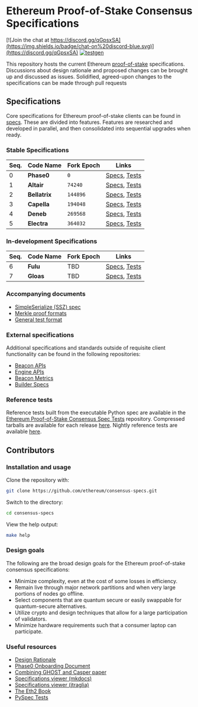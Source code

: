 # Ethereum Proof-of-Stake Consensus Specifications

[![Join the chat at https://discord.gg/qGpsxSA](https://img.shields.io/badge/chat-on%20discord-blue.svg)](https://discord.gg/qGpsxSA)
[![testgen](https://github.com/ethereum/consensus-specs/actions/workflows/generate_vectors.yml/badge.svg?branch=dev&event=schedule)](https://github.com/ethereum/consensus-specs/actions/workflows/generate_vectors.yml)

This repository hosts the current Ethereum
[proof-of-stake](https://ethereum.org/en/developers/docs/consensus-mechanisms/pos/)
specifications. Discussions about design rationale and proposed changes can be
brought up and discussed as issues. Solidified, agreed-upon changes to the
specifications can be made through pull requests

## Specifications

Core specifications for Ethereum proof-of-stake clients can be found in
[specs](specs). These are divided into features. Features are researched and
developed in parallel, and then consolidated into sequential upgrades when
ready.

### Stable Specifications

| Seq. | Code Name     | Fork Epoch | Links                                                                        |
| ---- | ------------- | ---------- | ---------------------------------------------------------------------------- |
| 0    | **Phase0**    | `0`        | [Specs](specs/phase0), [Tests](tests/core/pyspec/eth2spec/test/phase0)       |
| 1    | **Altair**    | `74240`    | [Specs](specs/altair), [Tests](tests/core/pyspec/eth2spec/test/altair)       |
| 2    | **Bellatrix** | `144896`   | [Specs](specs/bellatrix), [Tests](tests/core/pyspec/eth2spec/test/bellatrix) |
| 3    | **Capella**   | `194048`   | [Specs](specs/capella), [Tests](tests/core/pyspec/eth2spec/test/capella)     |
| 4    | **Deneb**     | `269568`   | [Specs](specs/deneb), [Tests](tests/core/pyspec/eth2spec/test/deneb)         |
| 5    | **Electra**   | `364032`   | [Specs](specs/electra), [Tests](tests/core/pyspec/eth2spec/test/electra)     |

### In-development Specifications

| Seq. | Code Name | Fork Epoch | Links                                                                |
| ---- | --------- | ---------- | -------------------------------------------------------------------- |
| 6    | **Fulu**  | TBD        | [Specs](specs/fulu), [Tests](tests/core/pyspec/eth2spec/test/fulu)   |
| 7    | **Gloas** | TBD        | [Specs](specs/gloas), [Tests](tests/core/pyspec/eth2spec/test/gloas) |

### Accompanying documents

- [SimpleSerialize (SSZ) spec](ssz/simple-serialize.md)
- [Merkle proof formats](ssz/merkle-proofs.md)
- [General test format](tests/formats/README.md)

### External specifications

Additional specifications and standards outside of requisite client
functionality can be found in the following repositories:

- [Beacon APIs](https://github.com/ethereum/beacon-apis)
- [Engine APIs](https://github.com/ethereum/execution-apis/tree/main/src/engine)
- [Beacon Metrics](https://github.com/ethereum/beacon-metrics)
- [Builder Specs](https://github.com/ethereum/builder-specs)

### Reference tests

Reference tests built from the executable Python spec are available in the
[Ethereum Proof-of-Stake Consensus Spec Tests](https://github.com/ethereum/consensus-spec-tests)
repository. Compressed tarballs are available for each release
[here](https://github.com/ethereum/consensus-spec-tests/releases). Nightly
reference tests are available
[here](https://github.com/ethereum/consensus-specs/actions/workflows/generate_vectors.yml).

## Contributors

### Installation and usage

Clone the repository with:

```bash
git clone https://github.com/ethereum/consensus-specs.git
```

Switch to the directory:

```bash
cd consensus-specs
```

View the help output:

```bash
make help
```

### Design goals

The following are the broad design goals for the Ethereum proof-of-stake
consensus specifications:

- Minimize complexity, even at the cost of some losses in efficiency.
- Remain live through major network partitions and when very large portions of
  nodes go offline.
- Select components that are quantum secure or easily swappable for
  quantum-secure alternatives.
- Utilize crypto and design techniques that allow for a large participation of
  validators.
- Minimize hardware requirements such that a consumer laptop can participate.

### Useful resources

- [Design Rationale](https://notes.ethereum.org/s/rkhCgQteN#)
- [Phase0 Onboarding Document](https://notes.ethereum.org/s/Bkn3zpwxB)
- [Combining GHOST and Casper paper](https://arxiv.org/abs/2003.03052)
- [Specifications viewer (mkdocs)](https://ethereum.github.io/consensus-specs/)
- [Specifications viewer (jtraglia)](https://jtraglia.github.io/eth-spec-viewer/)
- [The Eth2 Book](https://eth2book.info)
- [PySpec Tests](tests/core/pyspec/README.md)
